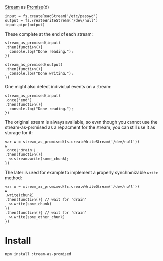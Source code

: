 [Stream](http://nodejs.org/api/stream.html) as [Promise](https://github.com/petkaantonov/bluebird)(d)

    input = fs.createReadStream('/etc/passwd')
    output = fs.createWriteStream('/dev/null')
    input.pipe(output)

These complete at the end of each stream:

    stream_as_promised(input)
    .then(function(){
      console.log("Done reading.");
    })

    stream_as_promised(output)
    .then(function(){
      console.log("Done writing.");
    })

One might also detect individual events on a stream:

    stream_as_promised(input)
    .once('end')
    .then(function(){
      console.log("Done reading.");
    })

The original stream is always available, so even though you cannot use the stream-as-promised as a replacment for the stream, you can still use it as storage for it:

    var w = stream_as_promised(fs.createWriteStream('/dev/null'))
    w
    .once('drain')
    .then(function(){
      w.stream.write(some_chunk);
    })

The later is used for example to implement a properly synchronizable `write` method:

    var w = stream_as_promised(fs.createWriteStream('/dev/null'))
    w
    .write(chunk)
    .then(function(){ // wait for 'drain'
      w.write(some_chunk)
    })
    .then(function(){ // wait for 'drain'
      w.write(some_other_chunk)
    })

Install
=======

    npm install stream-as-promised

